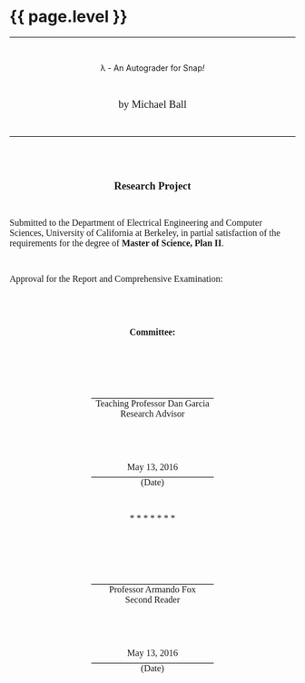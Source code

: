 # {{ page.level }} &nbsp;


<style>
 /* Style Definitions */
p.MsoNormal, li.MsoNormal, div.MsoNormal {
	
    margin:0in;
    margin-bottom:.0001pt;
    font-size:12.0pt;
    mso-bidi-font-size:10.0pt;
    font-family:Times;
    mso-fareast-font-family:"Times New Roman";
    mso-bidi-font-family:"Times New Roman";
}
p.MsoHeader, li.MsoHeader, div.MsoHeader
    {mso-style-noshow:yes;
    mso-style-unhide:no;
    margin:0in;
    margin-bottom:.0001pt;
    mso-pagination:widow-orphan;
    tab-stops:center 3.0in right 6.0in;
    font-size:12.0pt;
    mso-bidi-font-size:10.0pt;
    font-family:Times;
    mso-fareast-font-family:"Times New Roman";
    mso-bidi-font-family:"Times New Roman";
        }
p.MsoFooter, li.MsoFooter, div.MsoFooter
    {mso-style-noshow:yes;
    mso-style-unhide:no;
    margin:0in;
    margin-bottom:.0001pt;
    mso-pagination:widow-orphan;
    tab-stops:center 3.0in right 6.0in;
    font-size:12.0pt;
    mso-bidi-font-size:10.0pt;
    font-family:Times;
    mso-fareast-font-family:"Times New Roman";
    mso-bidi-font-family:"Times New Roman";
        }
p.MsoTitle, li.MsoTitle, div.MsoTitle
    {
    margin:0in;
    margin-bottom:.0001pt;
    text-align:center;
    font-size:14.0pt;
    mso-bidi-font-size:10.0pt;
    font-family:Times;
    mso-fareast-font-family:"Times New Roman";
    mso-bidi-font-family:"Times New Roman";
    font-weight:bold;
    mso-bidi-font-weight:normal;}
p.Author, li.Author, div.Author
    {mso-style-name:Author;
    mso-style-unhide:no;
    margin:0in;
    margin-bottom:.0001pt;
    text-align:center;
    mso-pagination:widow-orphan;
    font-size:14.0pt;
    mso-bidi-font-size:10.0pt;
    font-family:Times;
    mso-fareast-font-family:"Times New Roman";
    mso-bidi-font-family:"Times New Roman";
    }
.MsoChpDefault
    {mso-style-type:export-only;
    mso-default-props:yes;
    font-size:10.0pt;
    mso-ansi-font-size:10.0pt;
    mso-bidi-font-size:10.0pt;
    font-family:"New York","serif";
    mso-ascii-font-family:"New York";
    mso-hansi-font-family:"New York";
        }
</style>


<div class=WordSection1>

<div style='mso-element:para-border-div;border:none;border-top:solid windowtext 1.0pt;
mso-border-top-alt:solid windowtext .75pt;padding:0in 0in 0in 0in'>
</div>

<p class="">&nbsp;</p> 
<p class="normal" style="text-align: center; margin: 0">λ - An Autograder for Snap<i>!</i></p>

<p class=Author><b style='mso-bidi-font-weight:normal'><p>&nbsp;</p></b></p>

<p class=Author>by Michael Ball</p>

<div style='mso-element:para-border-div;border:none;border-bottom:solid windowtext 1.0pt;
mso-border-bottom-alt:solid windowtext .75pt;padding:0in 0in 0in 0in'>

<p class=MsoTitle style='border:none;mso-border-bottom-alt:solid windowtext .75pt;
padding:0in;mso-padding-alt:0in 0in 0in 0in'><p>&nbsp;</p></p>

</div>

<p class=MsoTitle><p>&nbsp;</p></p>

<p class=MsoTitle><p>&nbsp;</p></p>

<p class=MsoTitle>Research Project</p>

<p class=MsoTitle><p>&nbsp;</p></p>

<p class=MsoNormal>Submitted to the Department of Electrical Engineering and
Computer Sciences, University of California at Berkeley, in partial
satisfaction of the requirements for the degree of <b style='mso-bidi-font-weight:
normal'>Master of Science, Plan II</b>.</p>

<p class=MsoNormal><p>&nbsp;</p></p>

<p class=MsoNormal>Approval for the Report and Comprehensive Examination:</p>

<p class=MsoNormal><p>&nbsp;</p></p>

<p class=MsoNormal><p>&nbsp;</p></p>

<p class=MsoNormal align=center style='margin-top:0in;margin-right:1.5in;
margin-bottom:0in;margin-left:1.5in;margin-bottom:.0001pt;text-align:center'><b
style='mso-bidi-font-weight:normal'>Committee:<p></p></b></p>

<p class=MsoNormal align=center style='margin-top:0in;margin-right:1.5in;
margin-bottom:0in;margin-left:1.5in;margin-bottom:.0001pt;text-align:center'><p>&nbsp;</p></p>

<p class=MsoNormal align=center style='margin-top:0in;margin-right:1.5in;
margin-bottom:0in;margin-left:1.5in;margin-bottom:.0001pt;text-align:center'><p>&nbsp;</p></p>

<div style='mso-element:para-border-div;border:none;border-bottom:solid windowtext 1.0pt;
mso-border-bottom-alt:solid windowtext .75pt;padding:0in 0in 0in 0in;
margin-left:1.5in;margin-right:1.5in'>

<p class=MsoNormal align=center style='margin-bottom:6.0pt;text-align:center;
border:none;mso-border-bottom-alt:solid windowtext .75pt;padding:0in;
mso-padding-alt:0in 0in 0in 0in'><p>&nbsp;</p></p>

</div>

<p class=MsoNormal align=center style='margin-top:0in;margin-right:1.5in;
margin-bottom:0in;margin-left:1.5in;margin-bottom:.0001pt;text-align:center'> Teaching Professor Dan Garcia</p>

<p class=MsoNormal align=center style='margin-top:0in;margin-right:1.5in;
margin-bottom:0in;margin-left:1.5in;margin-bottom:.0001pt;text-align:center'>Research Advisor</p>

<p class=MsoNormal align=center style='margin-top:0in;margin-right:1.5in;
margin-bottom:0in;margin-left:1.5in;margin-bottom:.0001pt;text-align:center'><p>&nbsp;</p></p>

<div style='border:none;border-bottom:solid windowtext 1.0pt;  windowtext .75pt;padding:0in 0in 0in 0in;
margin-left:1.5in;margin-right:1.5in'>

<p>&nbsp;</p> <!-- Hacky big letter fix. -->
<p class=MsoNormal align=center style='margin-bottom:6.0pt;text-align:center;
border:none;mso-border-bottom-alt:solid windowtext .75pt;padding:0in;
mso-padding-alt:0in 0in 0in 0in'>
	May 13, 2016
</p>

</div>


<p class=MsoNormal align=center style='margin-top:0in;margin-right:1.5in;
margin-bottom:0in;margin-left:1.5in;margin-bottom:.0001pt;text-align:center'>(Date)</p>

<p class=MsoNormal align=center style='margin-top:0in;margin-right:1.5in;
margin-bottom:0in;margin-left:1.5in;margin-bottom:.0001pt;text-align:center'><p>&nbsp;</p></p>


<p class=MsoNormal align=center style='text-align:center'>* * * * * * *</p>

<p class=MsoNormal align=center style='margin-top:0in;margin-right:1.5in;
margin-bottom:0in;margin-left:1.5in;margin-bottom:.0001pt;text-align:center'><p>&nbsp;</p></p>

<p class=MsoNormal align=center style='margin-top:0in;margin-right:1.5in;
margin-bottom:0in;margin-left:1.5in;margin-bottom:.0001pt;text-align:center'><p>&nbsp;</p></p>

<div style='mso-element:para-border-div;border:none;border-bottom:solid windowtext 1.0pt;
mso-border-bottom-alt:solid windowtext .75pt;padding:0in 0in 0in 0in;
margin-left:1.5in;margin-right:1.5in'>

<p class=MsoNormal align=center style='margin-bottom:6.0pt;text-align:center;
border:none;mso-border-bottom-alt:solid windowtext .75pt;padding:0in;
mso-padding-alt:0in 0in 0in 0in'><p>&nbsp;</p></p>

</div>

<p class=MsoNormal align=center style='margin-top:0in;margin-right:1.5in;
margin-bottom:0in;margin-left:1.5in;margin-bottom:.0001pt;text-align:center'>Professor Armando Fox</p>

<p class=MsoNormal align=center style='margin-top:0in;margin-right:1.5in;
margin-bottom:0in;margin-left:1.5in;margin-bottom:.0001pt;text-align:center'>Second Reader</p>

<p class=MsoNormal align=center style='margin-top:0in;margin-right:1.5in;
margin-bottom:0in;margin-left:1.5in;margin-bottom:.0001pt;text-align:center'><p>&nbsp;</p></p>

<div style='mso-element:para-border-div;border:none;border-bottom:solid windowtext 1.0pt;
mso-border-bottom-alt:solid windowtext .75pt;padding:0in 0in 0in 0in;
margin-left:1.5in;margin-right:1.5in'>

<p>&nbsp;</p> <!-- Hacky big letter fix. -->
<p class="MsoNormal" align=center style='margin-bottom:6.0pt;text-align:center;
border:none;mso-border-bottom-alt:solid windowtext .75pt;padding:0in;
mso-padding-alt:0in 0in 0in 0in'>May 13, 2016</p>

</div>

<p class=MsoNormal align=center style='margin-top:0in;margin-right:1.5in;
margin-bottom:0in;margin-left:1.5in;margin-bottom:.0001pt;text-align:center'>(Date)</p>
